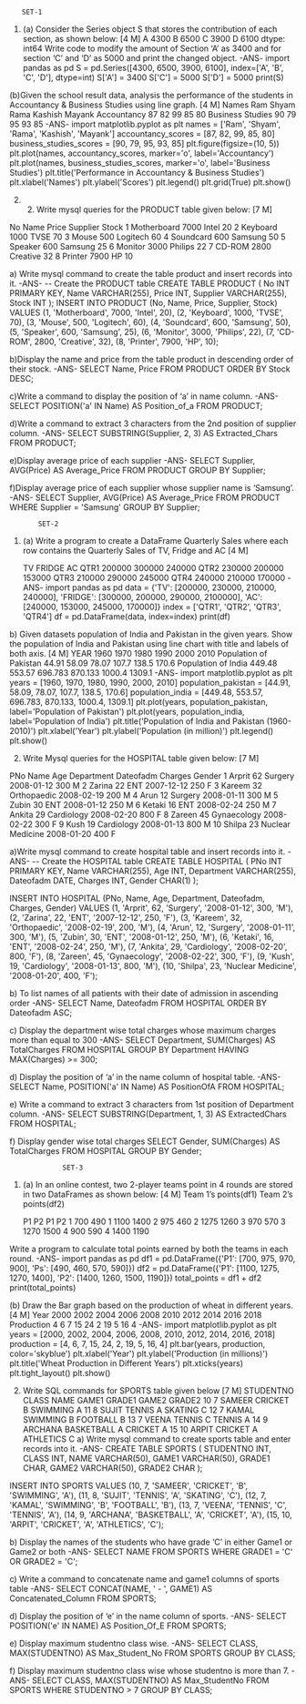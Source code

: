        SET-1 
  1.	(a) Consider the Series object S that stores the contribution of each section, as shown below:	[4 M]
A	4300
B	6500
C	3900
D	6100
dtype: int64
Write code to modify the amount of Section ‘A’ as 3400 and for section ‘C’ and ‘D’ as 5000 and print the changed object.
-ANS-
import pandas as pd
S = pd.Series([4300, 6500, 3900, 6100], index=['A', 'B', 'C', 'D'], dtype=int)
S['A'] = 3400
S['C'] = 5000
S['D'] = 5000
print(S)

(b)Given the school result data, analysis the performance of the students in Accountancy & Business Studies using line graph.	[4 M]
Names	Ram	Shyam	Rama Kashish Mayank
Accountancy	87	82	99	85	80
Business Studies	90	79	95	93	85
-ANS-
import matplotlib.pyplot as plt
names = ['Ram', 'Shyam', 'Rama', 'Kashish', 'Mayank']
accountancy_scores = [87, 82, 99, 85, 80]
business_studies_scores = [90, 79, 95, 93, 85]
plt.figure(figsize=(10, 5))
plt.plot(names, accountancy_scores, marker='o', label='Accountancy')
plt.plot(names, business_studies_scores, marker='o', label='Business Studies')
plt.title('Performance in Accountancy & Business Studies')
plt.xlabel('Names')
plt.ylabel('Scores')
plt.legend()
plt.grid(True)
plt.show()

2) 2.	Write mysql queries for the PRODUCT table given below:	[7 M]

No	Name	Price	Supplier	Stock
1	Motherboard	7000	Intel	20
2	Keyboard	1000	TVSE	70
3	Mouse	500	Logitech	60
4	Soundcard	600 Samsung	50
5	Speaker	600 Samsung	25
6	Monitor	3000 Philips	22
7	CD-ROM	2800	Creative	32
8	Printer	7900	HP	10

a)	Write mysql command to create the table product and insert records into it.
-ANS- 
-- Create the PRODUCT table
CREATE TABLE PRODUCT (
    No INT PRIMARY KEY,
    Name VARCHAR(255),
    Price INT,
    Supplier VARCHAR(255),
    Stock INT
);
INSERT INTO PRODUCT (No, Name, Price, Supplier, Stock)
VALUES
(1, 'Motherboard', 7000, 'Intel', 20),
(2, 'Keyboard', 1000, 'TVSE', 70),
(3, 'Mouse', 500, 'Logitech', 60),
(4, 'Soundcard', 600, 'Samsung', 50),
(5, 'Speaker', 600, 'Samsung', 25),
(6, 'Monitor', 3000, 'Philips', 22),
(7, 'CD-ROM', 2800, 'Creative', 32),
(8, 'Printer', 7900, 'HP', 10);

b)Display the name and price from the table product in descending order of their stock.
-ANS-
SELECT Name, Price 
FROM PRODUCT 
ORDER BY Stock DESC;

c)Write a command to display the position of ‘a’ in name column.
-ANS-
SELECT POSITION('a' IN Name) AS Position_of_a
FROM PRODUCT;

d)Write a command to extract 3 characters from the 2nd position of supplier column.
-ANS-
SELECT SUBSTRING(Supplier, 2, 3) AS Extracted_Chars 
FROM PRODUCT;

e)Display average price of each supplier
-ANS-
SELECT Supplier, AVG(Price) AS Average_Price 
FROM PRODUCT 
GROUP BY Supplier;

f)Display average price of each supplier whose supplier name is ‘Samsung’.
-ANS-
SELECT Supplier, AVG(Price) AS Average_Price 
FROM PRODUCT
WHERE Supplier = 'Samsung' 
GROUP BY Supplier;

           SET-2
           

1) (a) Write a program to create a DataFrame Quarterly Sales where each row contains the Quarterly Sales of TV, Fridge and AC [4 M]
   
	TV	FRIDGE	AC
QTR1	200000	300000	240000
QTR2	230000	200000	153000
QTR3	210000	290000	245000
QTR4	240000	210000	170000
-ANS-
import pandas as pd
data = {'TV': [200000, 230000, 210000, 240000],
        'FRIDGE': [300000, 200000, 290000, 2100000],
        'AC': [240000, 153000, 245000, 170000]}
index = ['QTR1', 'QTR2', 'QTR3', 'QTR4']
df = pd.DataFrame(data, index=index)
print(df)

b) Given datasets population of India and Pakistan in the given years. Show the population of India and Pakistan using line chart with title and labels of both axis.
[4 M]
YEAR	1960	1970	1980	1990	2000	2010
Population of Pakistan 44.91	58.09	78.07	107.7	138.5	170.6
Population of India	449.48	553.57	696.783	870.133	1000.4	1309.1
-ANS-
import matplotlib.pyplot as plt
years = [1960, 1970, 1980, 1990, 2000, 2010]
population_pakistan = [44.91, 58.09, 78.07, 107.7, 138.5, 170.6]
population_india = [449.48, 553.57, 696.783, 870.133, 1000.4, 1309.1]
plt.plot(years, population_pakistan, label='Population of Pakistan')
plt.plot(years, population_india, label='Population of India')
plt.title('Population of India and Pakistan (1960-2010)')
plt.xlabel('Year')
plt.ylabel('Population (in million)')
plt.legend()
plt.show()

2. Write Mysql queries for the HOSPITAL table given below:	[7 M]

PNo	Name	Age	Department	Dateofadm	Charges	Gender
1	Arprit	62	Surgery	2008-01-12	300	M
2	Zarina	22	ENT	2007-12-12	250	F
3	Kareem	32	Orthopaedic	2008-02-19	200	M
4	Arun	12	Surgery	2008-01-11	300	M
5	Zubin	30	ENT	2008-01-12	250	M
6	Ketaki	16	ENT	2008-02-24	250	M
7	Ankita	29	Cardiology	2008-02-20	800	F
8	Zareen	45	Gynaecology	2008-02-22	300	F
9	Kush	19	Cardiology	2008-01-13	800	M
10	Shilpa	23	Nuclear Medicine	2008-01-20	400	F

a)Write mysql command to create hospital table and insert records into it.
-ANS-
-- Create the HOSPITAL table
CREATE TABLE HOSPITAL (
    PNo INT PRIMARY KEY,
    Name VARCHAR(255),
    Age INT,
    Department VARCHAR(255),
    Dateofadm DATE,
    Charges INT,
    Gender CHAR(1)
);

INSERT INTO HOSPITAL (PNo, Name, Age, Department, Dateofadm, Charges, Gender)
VALUES
(1, 'Arprit', 62, 'Surgery', '2008-01-12', 300, 'M'),
(2, 'Zarina', 22, 'ENT', '2007-12-12', 250, 'F'),
(3, 'Kareem', 32, 'Orthopaedic', '2008-02-19', 200, 'M'),
(4, 'Arun', 12, 'Surgery', '2008-01-11', 300, 'M'),
(5, 'Zubin', 30, 'ENT', '2008-01-12', 250, 'M'),
(6, 'Ketaki', 16, 'ENT', '2008-02-24', 250, 'M'),
(7, 'Ankita', 29, 'Cardiology', '2008-02-20', 800, 'F'),
(8, 'Zareen', 45, 'Gynaecology', '2008-02-22', 300, 'F'),
(9, 'Kush', 19, 'Cardiology', '2008-01-13', 800, 'M'),
(10, 'Shilpa', 23, 'Nuclear Medicine', '2008-01-20', 400, 'F');

b) To list names of all patients with their date of admission in ascending order
-ANS-
SELECT Name, Dateofadm 
FROM HOSPITAL 
ORDER BY Dateofadm ASC;

c) Display the department wise total charges whose maximum charges more than equal to 300
-ANS- 
SELECT Department, SUM(Charges) AS TotalCharges
FROM HOSPITAL
GROUP BY Department
HAVING MAX(Charges) >= 300;

d) Display the position of ‘a’ in the name column of hospital table.
-ANS-
SELECT Name, POSITION('a' IN Name) AS PositionOfA
FROM HOSPITAL;

e) Write a command to extract 3 characters from 1st position of Department column.
-ANS-
SELECT SUBSTRING(Department, 1, 3) AS ExtractedChars 
FROM HOSPITAL;

f) Display gender wise total charges
SELECT Gender, SUM(Charges) AS TotalCharges 
FROM HOSPITAL 
GROUP BY Gender;

                 SET-3
1.	(a) In an online contest, two 2-player teams point in 4 rounds are stored in two DataFrames as shown below:	[4 M]
Team 1’s points(df1)	Team 2’s points(df2)

	P1	P2		P1	P2
1	700	490	1	1100	1400
2	975	460	2	1275	1260
3	970	570	3	1270	1500
4	900	590	4	1400	1190

Write a program to calculate total points earned by both the teams in each round.
-ANS-
import pandas as pd
df1 = pd.DataFrame({'P1': [700, 975, 970, 900], 'Ps': [490, 460, 570, 590]})
df2 = pd.DataFrame({'P1': [1100, 1275, 1270, 1400], 'P2': [1400, 1260, 1500, 1190]})
total_points = df1 + df2
print(total_points)

(b) Draw the Bar graph based on the production of wheat in different years. [4 M]
Year	2000	2002	2004	2006	2008	2010	2012	2014	2016	2018
Production	4	6	7	15	24	2	19	5	16	4
-ANS-
import matplotlib.pyplot as plt
years = [2000, 2002, 2004, 2006, 2008, 2010, 2012, 2014, 2016, 2018]
production = [4, 6, 7, 15, 24, 2, 19, 5, 16, 4]
plt.bar(years, production, color='skyblue')
plt.xlabel('Year')
plt.ylabel('Production (in millions)')
plt.title('Wheat Production in Different Years')
plt.xticks(years)
plt.tight_layout()
plt.show()

2. Write SQL commands for SPORTS table given below	[7 M]
STUDENTNO CLASS	NAME GAME1 GRADE1	GAME2	GRADE2
10 7 SAMEER CRICKET B SWIMMING	A
11 8 SUJIT TENNIS A SKATING C
12 7 KAMAL SWIMMING B FOOTBALL B
13 7 VEENA TENNIS C TENNIS A
14 9 ARCHANA BASKETBALL A CRICKET	A
15 10 ARPIT CRICKET A ATHLETICS	C
a)	Write mysql command to create sports table and enter records into it.
-ANS-
CREATE TABLE SPORTS (
    STUDENTNO INT,
    CLASS INT,
    NAME VARCHAR(50),
    GAME1 VARCHAR(50),
    GRADE1 CHAR,
    GAME2 VARCHAR(50),
    GRADE2 CHAR
);

INSERT INTO SPORTS VALUES
(10, 7, 'SAMEER', 'CRICKET', 'B', 'SWIMMING', 'A'),
(11, 8, 'SUJIT', 'TENNIS', 'A', 'SKATING', 'C'),
(12, 7, 'KAMAL', 'SWIMMING', 'B', 'FOOTBALL', 'B'),
(13, 7, 'VEENA', 'TENNIS', 'C', 'TENNIS', 'A'),
(14, 9, 'ARCHANA', 'BASKETBALL', 'A', 'CRICKET', 'A'),
(15, 10, 'ARPIT', 'CRICKET', 'A', 'ATHLETICS', 'C');


b) Display the names of the students who have grade ‘C’ in either Game1 or Game2 or both
-ANS-
SELECT NAME 
FROM SPORTS 
WHERE GRADE1 = 'C' OR GRADE2 = 'C';

c) Write a command to concatenate name and game1 columns of sports table
-ANS-
SELECT CONCAT(NAME, ' - ', GAME1) AS Concatenated_Column 
FROM SPORTS;

d) Display the position of ‘e’ in the name column of sports.
-ANS-
SELECT POSITION('e' IN NAME) AS Position_Of_E 
FROM SPORTS;


e) Display maximum studentno class wise.
-ANS-
SELECT CLASS, MAX(STUDENTNO) AS Max_Student_No 
FROM SPORTS 
GROUP BY CLASS;

f)	Display maximum studentno class wise whose studentno is more than 7.
-ANS-
SELECT CLASS, MAX(STUDENTNO) AS Max_StudentNo 
FROM SPORTS 
WHERE STUDENTNO > 7 
GROUP BY CLASS;
